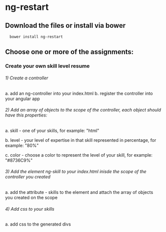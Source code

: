 ng-restart
==========

## Download the files or install via bower

```shell
  bower install ng-restart
```

## Choose one or more of the assignments:

### Create your own skill level resume

###### 1) Create a controller
   a. add an ng-controller into your index.html
   b. register the controller into your angular app
   
###### 2) Add an array of objects to the scope of the controller, each object should have this properties:

   a. skill - one of your skills, for example: "html"

   b. level - your level of expertise in that skill represented in percentage, for example: "80%"

   c. color - choose a color to represent the level of your skill, for example: "#8736C9%"
   
###### 3) Add the element ng-skill to your index.html inisde the scope of the controller you created

   a. add the attribute - skills to the element and attach the array of objects you created on the scope

   
###### 4) Add css to your skills

  a. add css to the generated divs
  
  
   
